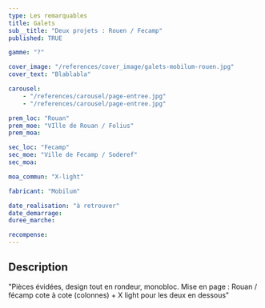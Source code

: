 ```yaml
---
type: Les remarquables
title: Galets
sub__title: "Deux projets : Rouen / Fecamp"
published: TRUE

gamme: "?"

cover_image: "/references/cover_image/galets-mobilum-rouen.jpg"
cover_text: "Blablabla"

carousel:
    - "/references/carousel/page-entree.jpg"
    - "/references/carousel/page-entree.jpg"

prem_loc: "Rouan"
prem_moe: "VIlle de Rouan / Folius"
prem_moa:

sec_loc: "Fecamp"
sec_moe: "Ville de Fecamp / Soderef"
sec_moa:

moa_commun: "X-light"

fabricant: "Mobilum"

date_realisation: "à retrouver"
date_demarrage:
duree_marche:

recompense:
---
```


## Description

"Pièces évidées, design tout en rondeur, monobloc. Mise en page : Rouan / fécamp
cote à cote (colonnes) + X light pour les deux en dessous"
